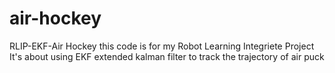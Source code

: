 # air-hockey
RLIP-EKF-Air Hockey
this code is for my Robot Learning Integriete Project
It's about using EKF extended kalman filter to track the trajectory of air puck
